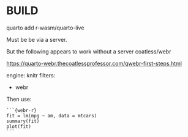# BUILD

quarto add r-wasm/quarto-live 


Must be be via a server.


But the following appears to work without a server
coatless/webr

https://quarto-webr.thecoatlessprofessor.com/qwebr-first-steps.html

engine: knitr
filters:
  - webr

Then use:

````{text}
```{webr-r}
fit = lm(mpg ~ am, data = mtcars)
summary(fit)
plot(fit)
```

````